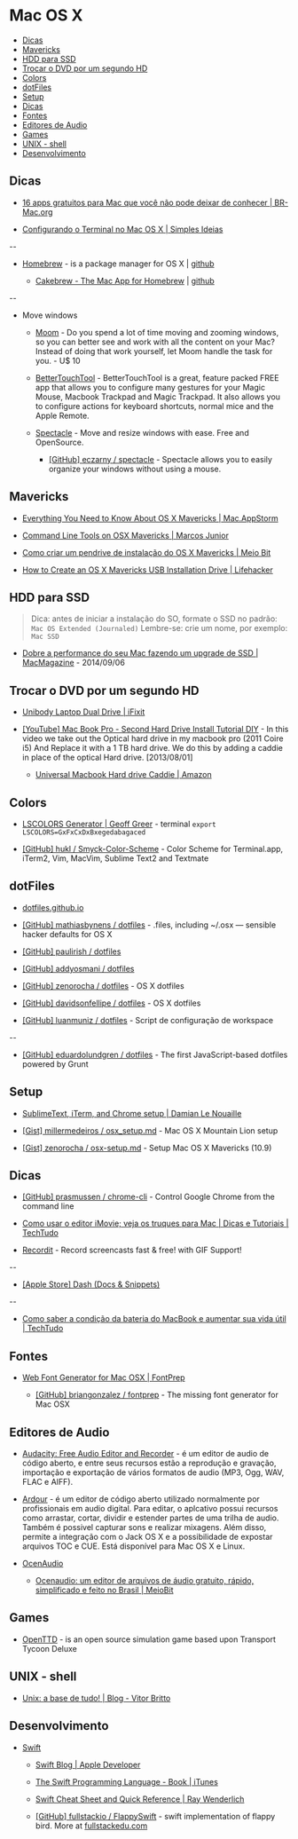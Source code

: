 # Mac OS X

<!-- toc -->

* [Dicas](#dicas)
* [Mavericks](#mavericks)
* [HDD para SSD](#hdd-para-ssd)
* [Trocar o DVD por um segundo HD](#trocar-o-dvd-por-um-segundo-hd)
* [Colors](#colors)
* [dotFiles](#dotfiles)
* [Setup](#setup)
* [Dicas](#dicas)
* [Fontes](#fontes)
* [Editores de Audio](#editores-de-audio)
* [Games](#games)
* [UNIX - shell](#unix-shell)
* [Desenvolvimento](#desenvolvimento)

<!-- toc stop -->


## Dicas

* [16 apps gratuitos para Mac que você não pode deixar de conhecer | BR-Mac.org](http://br-mac.org/2014/01/16-apps-gratuitos-para-mac-que-voce-nao-pode-deixar-de-conhecer.html)

* [Configurando o Terminal no Mac OS X | Simples Ideias](http://simplesideias.com.br/configurando-o-terminal-no-mac-os-x)

--

* [Homebrew](http://brew.sh/) - is a package manager for OS X | [github](https://github.com/Homebrew/homebrew)

  * [Cakebrew - The Mac App for Homebrew](https://www.cakebrew.com/) | [github](https://github.com/brunophilipe/Cakebrew)

--

* Move windows

  * [Moom](http://manytricks.com/moom/) - Do you spend a lot of time moving and zooming windows, so you can better see and work with all the content on your Mac? Instead of doing that work yourself, let Moom handle the task for you. - U$ 10

  * [BetterTouchTool](http://www.boastr.de/) - BetterTouchTool is a great, feature packed FREE app that allows you to configure many gestures for your Magic Mouse, Macbook Trackpad and Magic Trackpad. It also allows you to configure actions for keyboard shortcuts, normal mice and the Apple Remote.

  * [Spectacle](http://spectacleapp.com/) - Move and resize windows with ease. Free and OpenSource. 

    * [[GitHub] eczarny / spectacle](https://github.com/eczarny/spectacle) - Spectacle allows you to easily organize your windows without using a mouse.


## Mavericks

* [Everything You Need to Know About OS X Mavericks | Mac.AppStorm](http://mac.appstorm.net/reviews/os-x-reviews/everything-you-need-to-know-about-os-x-mavericks/)

* [Command Line Tools on OSX Mavericks | Marcos Junior](http://webmarcos.net/2013/11/20/command-line-tools-on-osx-mavericks/)

* [Como criar um pendrive de instalação do OS X Mavericks | Meio Bit](http://meiobit.com/270071/como-instalar-os-x-mavericks-atraves-do-pendrive-usb/)

* [How to Create an OS X Mavericks USB Installation Drive | Lifehacker](http://lifehacker.com/how-to-create-an-os-x-mavericks-usb-installation-drive-1450280026)


## HDD para SSD

>
> Dica: antes de iniciar a instalação do SO, formate o SSD no padrão: `Mac OS Extended (Journaled)`
> Lembre-se: crie um nome, por exemplo: `Mac SSD`
>

* [Dobre a performance do seu Mac fazendo um upgrade de SSD | MacMagazine](http://macmagazine.com.br/2014/09/06/dobre-a-performance-do-seu-mac-fazendo-um-upgrade-de-ssd/) - 2014/09/06


## Trocar o DVD por um segundo HD

* [Unibody Laptop Dual Drive | iFixit](https://www.ifixit.com/Store/Mac/Unibody-Laptop-Dual-Drive/IF107-080)

* [[YouTube] Mac Book Pro - Second Hard Drive Install Tutorial DIY](https://www.youtube.com/watch?v=dSwIoSnz7aY) - In this video we take out the Optical hard drive in my macbook pro (2011 Coire i5) And Replace it with a 1 TB hard drive. We do this by adding a caddie in place of the optical Hard drive. [2013/08/01]

  * [Universal Macbook Hard drive Caddie | Amazon](http://amzn.com/B004FM4UGE)


## Colors

* [LSCOLORS Generator | Geoff Greer](http://geoff.greer.fm/lscolors/) - terminal `export LSCOLORS=GxFxCxDxBxegedabagaced`

* [[GitHub] hukl / Smyck-Color-Scheme](https://github.com/hukl/Smyck-Color-Scheme) - Color Scheme for Terminal.app, iTerm2, Vim, MacVim, Sublime Text2 and Textmate


## dotFiles

* [dotfiles.github.io](http://dotfiles.github.io/)

* [[GitHub] mathiasbynens / dotfiles](https://github.com/mathiasbynens/dotfiles) - .files, including ~/.osx — sensible hacker defaults for OS X

* [[GitHub] paulirish / dotfiles](https://github.com/paulirish/dotfiles)

* [[GitHub] addyosmani / dotfiles](https://github.com/addyosmani/dotfiles)

* [[GitHub] zenorocha / dotfiles](https://github.com/zenorocha/dotfiles) - OS X dotfiles

* [[GitHub] davidsonfellipe / dotfiles](https://github.com/davidsonfellipe/dotfiles) - OS X dotfiles

* [[GitHub] luanmuniz / dotfiles](https://github.com/luanmuniz/dotfiles) - Script de configuração de workspace

--

* [[GitHub] eduardolundgren / dotfiles](https://github.com/eduardolundgren/dotfiles) - The first JavaScript-based dotfiles powered by Grunt


## Setup

* [SublimeText, iTerm, and Chrome setup | Damian Le Nouaille](http://www.damln.com/log/setup/)

* [[Gist] millermedeiros / osx_setup.md](https://gist.github.com/millermedeiros/6615994) - Mac OS X Mountain Lion setup

* [[Gist] zenorocha / osx-setup.md](https://gist.github.com/zenorocha/7159780) - Setup Mac OS X Mavericks (10.9)


## Dicas

* [[GitHub] prasmussen / chrome-cli](https://github.com/prasmussen/chrome-cli) - Control Google Chrome from the command line

* [Como usar o editor iMovie; veja os truques para Mac | Dicas e Tutoriais | TechTudo](http://www.techtudo.com.br/dicas-e-tutoriais/noticia/2014/02/como-usar-o-editor-imovie-veja-os-truques-para-mac.html)

* [Recordit](http://recordit.co/) - Record screencasts fast & free! with GIF Support!

--

* [[Apple Store] Dash (Docs & Snippets)](https://itunes.apple.com/br/app/dash-docs-snippets/id458034879?l=en&mt=12)

--

* [Como saber a condição da bateria do MacBook e aumentar sua vida útil | TechTudo](http://www.techtudo.com.br/dicas-e-tutoriais/noticia/2014/06/como-saber-condicao-da-bateria-do-macbook-e-aumentar-sua-vida-util.html)


## Fontes

* [Web Font Generator for Mac OSX | FontPrep](http://fontprep.com/)

  * [[GitHub] briangonzalez / fontprep](https://github.com/briangonzalez/fontprep) - The missing font generator for Mac OSX


## Editores de Audio

* [Audacity: Free Audio Editor and Recorder](http://audacity.sourceforge.net/) - é um editor de audio de código aberto, e entre seus recursos estão a reprodução e gravação, importação e exportação de vários formatos de audio (MP3, Ogg, WAV, FLAC e AIFF). 

* [Ardour](http://ardour.org/) - é um editor de código aberto utilizado normalmente por profissionais em audio digital. Para editar, o aplcativo possui recursos como arrastar, cortar, dividir e estender partes de uma trilha de audio. Também é possivel capturar sons e realizar mixagens. Além disso, permite a integração com o Jack OS X e a possibilidade de expostar arquivos TOC e CUE. Está disponível para Mac OS X e Linux.

* [OcenAudio](http://www.ocenaudio.com.br/)

  * [Ocenaudio: um editor de arquivos de áudio gratuito, rápido, simplificado e feito no Brasil | MeioBit](http://meiobit.com/294171/ocenaudio-um-editor-de-arquivos-de-audio-gratuito-rapido-simplificado-e-feito-brasil/)


## Games

* [OpenTTD](http://www.openttd.org/) - is an open source simulation game based upon Transport Tycoon Deluxe


## UNIX - shell

* [Unix: a base de tudo! | Blog - Vitor Britto](http://www.vitorbritto.com.br/blog/unix-a-base-de-tudo/)


## Desenvolvimento

* [Swift](https://developer.apple.com/swift/)

  * [Swift Blog | Apple Developer](https://developer.apple.com/swift/blog/)

  * [The Swift Programming Language - Book | iTunes](https://itunes.apple.com/br/book/swift-programming-language/id881256329)

  * [Swift Cheat Sheet and Quick Reference | Ray Wenderlich](http://www.raywenderlich.com/73967/swift-cheat-sheet-and-quick-reference)

  * [[GitHub] fullstackio / FlappySwift](https://github.com/fullstackio/FlappySwift) - swift implementation of flappy bird. More at [fullstackedu.com](https://www.fullstackedu.com/)

